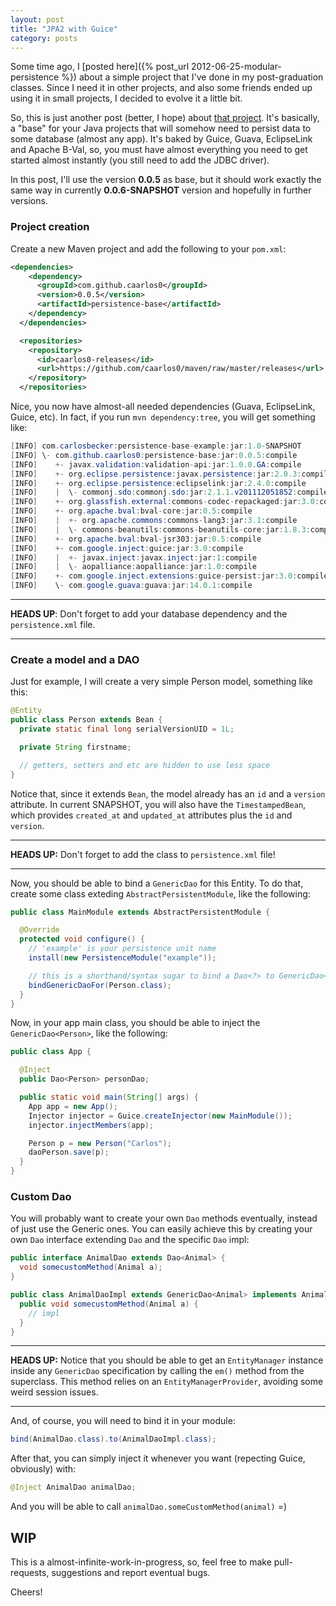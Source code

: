 ```yaml
---
layout: post
title: "JPA2 with Guice"
category: posts
---
```


Some time ago, I [posted here]({% post_url 2012-06-25-modular-persistence %}) about
a simple project that I've done in my post-graduation classes. Since I need it
in other projects, and also some friends ended up using it in small projects, I
decided to evolve it a little bit.

So, this is just another post (better, I hope) about [that project][1].
It's basically, a "base" for your Java projects that will somehow need to
persist data to some database (almost any app). It's baked by Guice, Guava,
EclipseLink and Apache B-Val, so, you must have almost everything you need
to get started almost instantly (you still need to add the JDBC driver).

In this post, I'll use the version **0.0.5** as base, but it should work
exactly the same way in currently **0.0.6-SNAPSHOT** version and hopefully
in further versions.

### Project creation

Create a new Maven project and add the following to your `pom.xml`:

```xml
<dependencies>
    <dependency>
      <groupId>com.github.caarlos0</groupId>
      <version>0.0.5</version>
      <artifactId>persistence-base</artifactId>
    </dependency>
  </dependencies>

  <repositories>
    <repository>
      <id>caarlos0-releases</id>
      <url>https://github.com/caarlos0/maven/raw/master/releases</url>
    </repository>
  </repositories>
```

Nice, you now have almost-all needed dependencies (Guava, EclipseLink, Guice,
etc). In fact, if you run `mvn dependency:tree`, you will get something like:

```java
[INFO] com.carlosbecker:persistence-base-example:jar:1.0-SNAPSHOT
[INFO] \- com.github.caarlos0:persistence-base:jar:0.0.5:compile
[INFO]    +- javax.validation:validation-api:jar:1.0.0.GA:compile
[INFO]    +- org.eclipse.persistence:javax.persistence:jar:2.0.3:compile
[INFO]    +- org.eclipse.persistence:eclipselink:jar:2.4.0:compile
[INFO]    |  \- commonj.sdo:commonj.sdo:jar:2.1.1.v201112051852:compile
[INFO]    +- org.glassfish.external:commons-codec-repackaged:jar:3.0:compile
[INFO]    +- org.apache.bval:bval-core:jar:0.5:compile
[INFO]    |  +- org.apache.commons:commons-lang3:jar:3.1:compile
[INFO]    |  \- commons-beanutils:commons-beanutils-core:jar:1.8.3:compile
[INFO]    +- org.apache.bval:bval-jsr303:jar:0.5:compile
[INFO]    +- com.google.inject:guice:jar:3.0:compile
[INFO]    |  +- javax.inject:javax.inject:jar:1:compile
[INFO]    |  \- aopalliance:aopalliance:jar:1.0:compile
[INFO]    +- com.google.inject.extensions:guice-persist:jar:3.0:compile
[INFO]    \- com.google.guava:guava:jar:14.0.1:compile
```

---

**HEADS UP**: Don't forget to add your database dependency and the
`persistence.xml` file.

---

### Create a model and a DAO

Just for example, I will create a very simple Person model, something like this:

```java
@Entity
public class Person extends Bean {
  private static final long serialVersionUID = 1L;

  private String firstname;

  // getters, setters and etc are hidden to use less space
}
```

Notice that, since it extends `Bean`, the model already has an `id` and a
`version` attribute. In current SNAPSHOT, you will also have the
`TimestampedBean`, which provides `created_at` and `updated_at` attributes plus
the `id` and `version`.

---

**HEADS UP:** Don't forget to add the class to `persistence.xml` file!

---

Now, you should be able to bind a `GenericDao` for this Entity. To do that,
create some class exteding `AbstractPersistentModule`, like the following:

```java
public class MainModule extends AbstractPersistentModule {

  @Override
  protected void configure() {
    // 'example' is your persistence unit name
    install(new PersistenceModule("example"));

    // this is a shorthand/syntax sugar to bind a Dao<?> to GenericDao<?>
    bindGenericDaoFor(Person.class);
  }
}
```

Now, in your app main class, you should be able to inject the
`GenericDao<Person>`, like the following:

```java
public class App {

  @Inject
  public Dao<Person> personDao;

  public static void main(String[] args) {
    App app = new App();
    Injector injector = Guice.createInjector(new MainModule());
    injector.injectMembers(app);

    Person p = new Person("Carlos");
    daoPerson.save(p);
  }
}
```

### Custom Dao

You will probably want to create your own `Dao` methods eventually, instead of
just use the Generic ones. You can easily achieve this by creating your own
`Dao` interface extending `Dao` and the specific `Dao` impl:

```java
public interface AnimalDao extends Dao<Animal> {
  void somecustomMethod(Animal a);
}

public class AnimalDaoImpl extends GenericDao<Animal> implements AnimalDao {
  public void somecustomMethod(Animal a) {
    // impl
  }
}
```

---

**HEADS UP:** Notice that you should be able to get an `EntityManager`
instance inside any `GenericDao` specification by calling the `em()` method
from the superclass. This method relies on an `EntityManagerProvider`, avoiding
some weird session issues.

---

And, of course, you will need to bind it in your module:

```java
bind(AnimalDao.class).to(AnimalDaoImpl.class);
```

After that, you can simply inject it whenever you want (repecting Guice,
obviously) with:

```java
@Inject AnimalDao animalDao;
```

And you will be able to call `animalDao.someCustomMethod(animal)` =)

## WIP

This is a almost-infinite-work-in-progress, so, feel free to make pull-requests,
suggestions and report eventual bugs.


Cheers!

[1]: https://github.com/caarlos0/persistence-base
